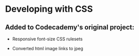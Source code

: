 # Developing with CSS

## Added to Codecademy's original project:

- Responsive font-size CSS rulesets

- Converted html image links to jpeg
